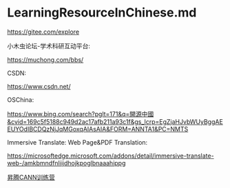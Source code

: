 # LearningResourceInChinese.md

https://gitee.com/explore

小木虫论坛-学术科研互动平台:

https://muchong.com/bbs/

CSDN:

https://www.csdn.net/

OSChina:

https://www.bing.com/search?pglt=171&q=開源中國&cvid=169c5f5188c949d2ac17afb211a93c1f&gs_lcrp=EgZjaHJvbWUyBggAEEUYOdIBCDQzNjJqMGoxqAIAsAIA&FORM=ANNTA1&PC=NMTS

Immersive Translate: Web Page&PDF Translation:

https://microsoftedge.microsoft.com/addons/detail/immersive-translate-web-/amkbmndfnliijdhojkpoglbnaaahippg

[昇腾CANN训练营](https://www.youtube.com/watch?v=Sgo17hNF9aw)
